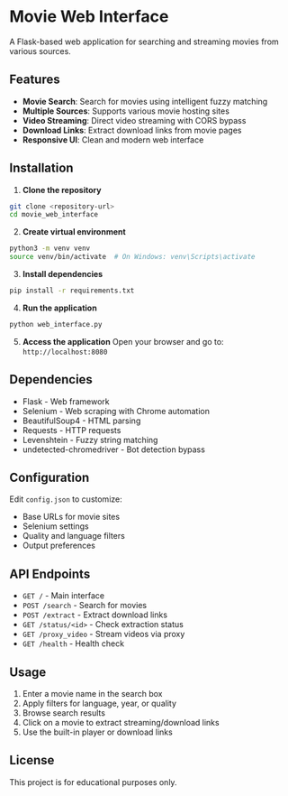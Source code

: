 # Movie Web Interface

A Flask-based web application for searching and streaming movies from various sources.

## Features

- **Movie Search**: Search for movies using intelligent fuzzy matching
- **Multiple Sources**: Supports various movie hosting sites
- **Video Streaming**: Direct video streaming with CORS bypass
- **Download Links**: Extract download links from movie pages
- **Responsive UI**: Clean and modern web interface

## Installation

1. **Clone the repository**
```bash
git clone <repository-url>
cd movie_web_interface
```

2. **Create virtual environment**
```bash
python3 -m venv venv
source venv/bin/activate  # On Windows: venv\Scripts\activate
```

3. **Install dependencies**
```bash
pip install -r requirements.txt
```

4. **Run the application**
```bash
python web_interface.py
```

5. **Access the application**
Open your browser and go to: `http://localhost:8080`

## Dependencies

- Flask - Web framework
- Selenium - Web scraping with Chrome automation
- BeautifulSoup4 - HTML parsing
- Requests - HTTP requests
- Levenshtein - Fuzzy string matching
- undetected-chromedriver - Bot detection bypass

## Configuration

Edit `config.json` to customize:
- Base URLs for movie sites
- Selenium settings
- Quality and language filters
- Output preferences

## API Endpoints

- `GET /` - Main interface
- `POST /search` - Search for movies
- `POST /extract` - Extract download links
- `GET /status/<id>` - Check extraction status
- `GET /proxy_video` - Stream videos via proxy
- `GET /health` - Health check

## Usage

1. Enter a movie name in the search box
2. Apply filters for language, year, or quality
3. Browse search results
4. Click on a movie to extract streaming/download links
5. Use the built-in player or download links

## License

This project is for educational purposes only.